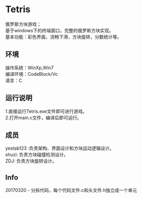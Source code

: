 Tetris
======

俄罗斯方块游戏；<br />
基于windows下的终端窗口，完整的俄罗斯方块实现。<br />
基本功能：彩色界面，流畅下滑，方块旋转，分数统计等。

环境
-----------
操作系统：WinXp,Win7<br />
编译环境：CodeBlock/Vc<br />
语言：C<br />

运行说明
---------------
1.直接运行Tetris.exe文件即可进行游戏。<br />
2.打开main.c文件，编译后即可运行。<br />

成员
-----------
yestab123 :负责架构、界面设计和方块运动逻辑设计。<br />
shuzi: 负责方块碰撞检测设计。<br />
ZDJ: 负责方块旋转设计。<br />

Info
-------------
20170320 - 分拆代码，每个代码文件.c和头文件.h独立成一个单元
